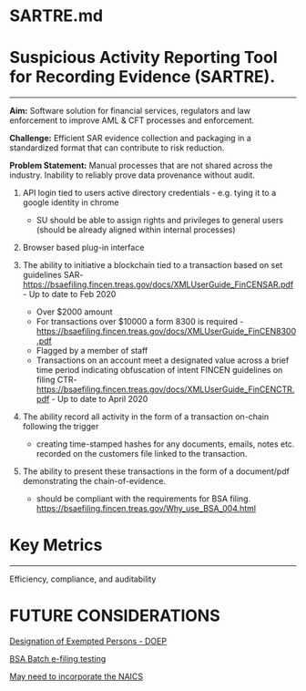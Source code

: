 # SARTRE.md

# Suspicious Activity Reporting Tool for Recording Evidence (SARTRE).
___
**Aim:** Software solution for financial services, regulators and law enforcement to improve AML & CFT processes and enforcement.

**Challenge:** Efficient SAR evidence collection and packaging in a standardized format that can contribute to risk reduction. 

**Problem Statement:** Manual processes that are not shared across the industry. Inability to reliably prove data provenance without audit.

1. API login tied to users active directory credentials - e.g. tying it to a google identity in chrome
    - SU should be able to assign rights and privileges to general users (should be already aligned within internal processes)

2. Browser based plug-in interface
3. The ability to initiative a blockchain tied to a transaction based on set guidelines
    SAR- https://bsaefiling.fincen.treas.gov/docs/XMLUserGuide_FinCENSAR.pdf - Up to date to Feb 2020
    - Over $2000 amount
    - For transactions over $10000 a form 8300 is required - https://bsaefiling.fincen.treas.gov/docs/XMLUserGuide_FinCEN8300.pdf
    - Flagged by a member of staff 
    - Transactions on an account meet a designated value across a brief time period indicating obfuscation of intent
FINCEN guidelines on filing CTR- https://bsaefiling.fincen.treas.gov/docs/XMLUserGuide_FinCENCTR.pdf - Up to date to April 2020
                            
4. The ability record all activity in the form of a transaction on-chain following the trigger
    - creating time-stamped hashes for any documents, emails, notes etc. recorded on the customers file linked to the transaction. 
    
5. The ability to present these transactions in the form of a document/pdf demonstrating the chain-of-evidence.
    - should be compliant with the requirements for BSA filing. https://bsaefiling.fincen.treas.gov/Why_use_BSA_004.html

# Key Metrics 
___
Efficiency, compliance, and auditability

# FUTURE CONSIDERATIONS
[Designation of Exempted Persons - DOEP](https://bsaefiling.fincen.treas.gov/docs/XMLUserGuide_FinCENDOEP.pdf)

[BSA Batch e-filing testing](https://bsaefiling.fincen.treas.gov/docs/TestingProcedures.pdf)

[May need to incorporate the NAICS](https://bsaefiling.fincen.treas.gov/docs/NAICS.pdf)
